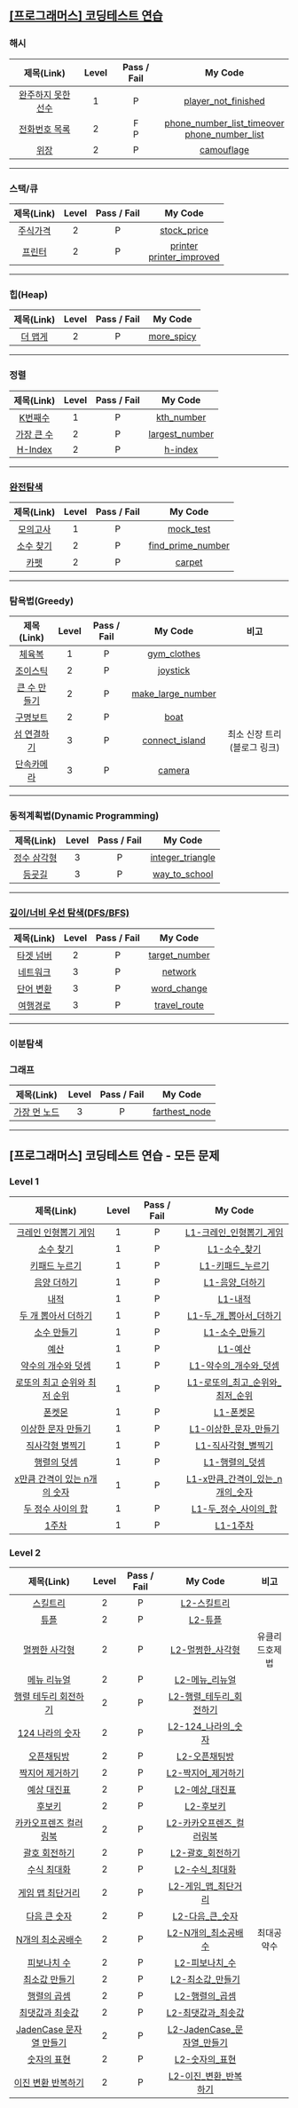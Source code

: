 ## [[프로그래머스] 코딩테스트 연습](https://programmers.co.kr/learn/challenges)

### 해시

| 제목(Link) | Level | Pass / Fail | My Code
:-:|:-:|:-:|:-:|
[완주하지 못한 선수](https://programmers.co.kr/learn/courses/30/lessons/42576) | 1 | P | [player_not_finished](hash/player_not_finished.java)
[전화번호 목록](https://programmers.co.kr/learn/courses/30/lessons/42577) | 2 | F<br>P | [phone_number_list_timeover](hash/phone_number_list_timeover.java)<br>[phone_number_list](hash/phone_number_list.java)
[위장](https://programmers.co.kr/learn/courses/30/lessons/42578) | 2 | P | [camouflage](hash/camouflage.java)

---

### 스택/큐
| 제목(Link) | Level | Pass / Fail | My Code
:-:|:-:|:-:|:-:|
[주식가격](https://programmers.co.kr/learn/courses/30/lessons/42584) | 2 | P | [stock_price](stack_queue/stock_price.java)
[프린터](https://programmers.co.kr/learn/courses/30/lessons/42587) | 2 | P | [printer](stack_queue/printer.java)<br>[printer_improved](stack_queue/printer_improved.java)

---

### 힙(Heap)
| 제목(Link) | Level | Pass / Fail | My Code
:-:|:-:|:-:|:-:|
[더 맵게](https://programmers.co.kr/learn/courses/30/lessons/42626) | 2 | P | [more_spicy](heap/more_spicy.java)


---

### 정렬

| 제목(Link) | Level | Pass / Fail | My Code
:-:|:-:|:-:|:-:|
[K번째수](https://programmers.co.kr/learn/courses/30/lessons/42748) | 1 | P | [kth_number](sort/kth_number.java)
[가장 큰 수](https://programmers.co.kr/learn/courses/30/lessons/42746) | 2 | P | [largest_number](sort/largest_number.java)
[H-Index](https://programmers.co.kr/learn/courses/30/lessons/42747) | 2 | P | [h-index](sort/h-index.java)

---

### [완전탐색](https://programmers.co.kr/learn/courses/30/parts/12230)

| 제목(Link) | Level | Pass / Fail | My Code
:-:|:-:|:-:|:-:|
[모의고사](https://programmers.co.kr/learn/courses/30/lessons/42840) | 1 | P | [mock_test](brute_force/mock_test.java)
[소수 찾기](https://programmers.co.kr/learn/courses/30/lessons/42839) | 2 | P | [find_prime_number](brute_force/find_prime_number.java)
[카펫](https://programmers.co.kr/learn/courses/30/lessons/42842) | 2 | P | [carpet](brute_force/carpet.java)

---

### 탐욕법(Greedy)
| 제목(Link) | Level | Pass / Fail | My Code | 비고
:-:|:-:|:-:|:-:|:-:
[체육복](https://programmers.co.kr/learn/courses/30/lessons/42862) | 1 | P | [gym_clothes](greedy/gym_clothes.java)
[조이스틱](https://programmers.co.kr/learn/courses/30/lessons/42860) | 2 | P | [joystick](greedy/joystick.java)
[큰 수 만들기](https://programmers.co.kr/learn/courses/30/lessons/42883) | 2 | P | [make_large_number](greedy/make_large_number.java)
[구명보트](https://programmers.co.kr/learn/courses/30/lessons/42885) | 2 | P | [boat](greedy/boat.java)
[섬 연결하기](https://programmers.co.kr/learn/courses/30/lessons/42861) | 3 | P | [connect_island](greedy/connect_island.java)|최소 신장 트리(블로그 링크)
[단속카메라](https://programmers.co.kr/learn/courses/30/lessons/42884) | 3 | P | [camera](greedy/camera.java)


---

### 동적계획법(Dynamic Programming)
| 제목(Link) | Level | Pass / Fail | My Code
:-:|:-:|:-:|:-:|
[정수 삼각형](https://programmers.co.kr/learn/courses/30/lessons/43105) | 3 | P | [integer_triangle](dp/integer_triangle.java)
[등굣길](https://programmers.co.kr/learn/courses/30/lessons/42898) | 3 | P | [way_to_school](dp/way_to_school.java)

---

### [깊이/너비 우선 탐색(DFS/BFS)](https://programmers.co.kr/learn/courses/30/parts/12421)

| 제목(Link) | Level | Pass / Fail | My Code
:-:|:-:|:-:|:-:|
[타겟 넘버](https://programmers.co.kr/learn/courses/30/lessons/43165) | 2 | P | [target_number](dfs_bfs/target_number.java)
[네트워크](https://programmers.co.kr/learn/courses/30/lessons/43162) | 3 | P | [network](dfs_bfs/network.java)
[단어 변환](https://programmers.co.kr/learn/courses/30/lessons/43163) | 3 | P | [word_change](dfs_bfs/word_change.java)
[여행경로](https://programmers.co.kr/learn/courses/30/lessons/43164) | 3 | P |[travel_route](dfs_bfs/travel_route.java)

---

### 이분탐색

### 그래프

| 제목(Link) | Level | Pass / Fail | My Code
:-:|:-:|:-:|:-:|
[가장 먼 노드](https://programmers.co.kr/learn/courses/30/lessons/49189) | 3 | P | [farthest_node](graph/farthest_node.java)

---


## [프로그래머스] 코딩테스트 연습 - 모든 문제

### Level 1

| 제목(Link) | Level | Pass / Fail | My Code | 
:-:|:-:|:-:|:-:|
[크레인 인형뽑기 게임](https://programmers.co.kr/learn/courses/30/lessons/64061) | 1 | P | [L1-크레인_인형뽑기_게임](all/2019_kakao_winter_internship/L1-크레인_인형뽑기_게임.java)
[소수 찾기](https://programmers.co.kr/learn/courses/30/lessons/12921) | 1 | P | [L1-소수_찾기](all/exercise/L1-소수_찾기.java)
[키패드 누르기](https://programmers.co.kr/learn/courses/30/lessons/67256) | 1 | P | [L1-키패드_누르기](all/2020_kakao_internship/L1-키패드_누르기.java)
[음양 더하기](https://programmers.co.kr/learn/courses/30/lessons/76501) | 1 | P | [L1-음양_더하기](all/monthly_code_challenge_s2/L1-음양_더하기.java)
[내적](https://programmers.co.kr/learn/courses/30/lessons/70128) | 1 | P | [L1-내적](all/monthly_code_challenge_s1/L1-내적.java)
[두 개 뽑아서 더하기](https://programmers.co.kr/learn/courses/30/lessons/68644) | 1 | P | [L1-두_개_뽑아서_더하기](all/monthly_code_challenge_s1/L1-두_개_뽑아서_더하기.java)
[소수 만들기](https://programmers.co.kr/learn/courses/30/lessons/12977) | 1 | P | [L1-소수_만들기](all/summer_winter_coding(~2018)/L1-소수_만들기.java)
[예산](https://programmers.co.kr/learn/courses/30/lessons/12977) | 1 | P | [L1-예산](all/summer_winter_coding(~2018)/L1-예산.java)
[약수의 개수와 덧셈](https://programmers.co.kr/learn/courses/30/lessons/77884) | 1 | P | [L1-약수의_개수와_덧셈](all/monthly_code_challenge_s2/L1-약수의_개수와_덧셈.java)
[로또의 최고 순위와 최저 순위](https://programmers.co.kr/learn/courses/30/lessons/77484) | 1 | P | [L1-로또의_최고_순위와_최저_순위](all/2021_dev_matching_1/L1-로또의_최고_순위와_최저_순위.java)
[폰켓몬](https://programmers.co.kr/learn/courses/30/lessons/77484) | 1 | P | [L1-폰켓몬](all/find_programming_maestro/L1-폰켓몬.java)
[이상한 문자 만들기](https://programmers.co.kr/learn/courses/30/lessons/12930) | 1 | P | [L1-이상한_문자_만들기](all/exercise/L1-이상한_문자_만들기.java)
[직사각형 별찍기](https://programmers.co.kr/learn/courses/30/lessons/12969) | 1 | P | [L1-직사각형_별찍기](all/exercise/L1-직사각형_별찍기.java)
[행렬의 덧셈](https://programmers.co.kr/learn/courses/30/lessons/12950) | 1 | P | [L1-행렬의_덧셈](all/exercise/L1-행렬의_덧셈.java)
[x만큼 간격이 있는 n개의 숫자](https://programmers.co.kr/learn/courses/30/lessons/12954) | 1 | P | [L1-x만큼_간격이_있는_n개의_숫자](all/exercise/L1-x만큼_간격이_있는_n개의_숫자.java)
[두 정수 사이의 합](https://programmers.co.kr/learn/courses/30/lessons/12912) | 1 | P | [L1-두_정수_사이의_합](all/exercise/L1-두_정수_사이의_합.java)
[1주차](https://programmers.co.kr/learn/courses/30/lessons/82612) | 1 | P | [L1-1주차](all/weekly_challenge/L1-1주차.java)


### Level 2

| 제목(Link) | Level | Pass / Fail | My Code | 비고 |
:-:|:-:|:-:|:-:|:-:|
[스킬트리](https://programmers.co.kr/learn/courses/30/lessons/49993) | 2 | P | [L2-스킬트리](all/summer_winter_coding(~2018)/L2-스킬트리.java)
[튜플](https://programmers.co.kr/learn/courses/30/lessons/64065) | 2 | P | [L2-튜플](all/2019_kakao_winter_internship/L2-튜플.java)
[멀쩡한 사각형](https://programmers.co.kr/learn/courses/30/lessons/62048) | 2 | P | [L2-멀쩡한_사각형](all/2019_kakao_winter_internship/L2-멀쩡한_사각형.java) | 유클리드호제법
[메뉴 리뉴얼](https://programmers.co.kr/learn/courses/30/lessons/72411) | 2 | P | [L2-메뉴_리뉴얼](all/2021_kakao_blind_recruitment/L2-메뉴_리뉴얼.java) 
[행렬 테두리 회전하기](https://programmers.co.kr/learn/courses/30/lessons/77485) | 2 | P | [L2-행렬_테두리_회전하기](all/2021_dev_matching_1/L2-행렬_테두리_회전하기.java)
[124 나라의 숫자](https://programmers.co.kr/learn/courses/30/lessons/12899) | 2 | P | [L2-124_나라의_숫자](all/exercise/L2-124_나라의_숫자.java)
[오픈채팅방](https://programmers.co.kr/learn/courses/30/lessons/12899) | 2 | P | [L2-오픈채팅방](all/2019_kakao_blind_recruitment/L2-오픈채팅방.java)
[짝지어 제거하기](https://programmers.co.kr/learn/courses/30/lessons/12899) | 2 | P | [L2-짝지어_제거하기](all/2017_tipstown/L2-짝지어_제거하기.java)
[예상 대진표](https://programmers.co.kr/learn/courses/30/lessons/12985) | 2 | P | [L2-예상_대진표](all/2017_tipstown/L2-예상_대진표.java)
[후보키](https://programmers.co.kr/learn/courses/30/lessons/42890) | 2 | P | [L2-후보키](all/2019_kakao_blind_recruitment/L2-후보키.java)
[카카오프렌즈 컬러링북](https://programmers.co.kr/learn/courses/30/lessons/1829) | 2 | P | [L2-카카오프렌즈_컬러링북](all/2017_kakao_code/L2-카카오프렌즈_컬러링북.java)
[괄호 회전하기](https://programmers.co.kr/learn/courses/30/lessons/76502) | 2 | P | [L2-괄호_회전하기](all/monthly_code_challenge_s2/L2-괄호_회전하기.java)
[수식 최대화](https://programmers.co.kr/learn/courses/30/lessons/67257) | 2 | P | [L2-수식_최대화](all/2020_kakao_internship/L2-수식_최대화.java)
[게임 맵 최단거리](https://programmers.co.kr/learn/courses/30/lessons/1844) | 2 | P | [L2-게임_맵_최단거리](all/find_programming_maestro/L2-게임_맵_최단거리.java)
[다음 큰 숫자](https://programmers.co.kr/learn/courses/30/lessons/1844) | 2 | P | [L2-다음_큰_숫자](all/exercise/L2-다음_큰_숫자.java)
[N개의 최소공배수](https://programmers.co.kr/learn/courses/30/lessons/1844) | 2 | P | [L2-N개의_최소공배수](all/exercise/L2-N개의_최소공배수.java) | 최대공약수
[피보나치 수](https://programmers.co.kr/learn/courses/30/lessons/12945) | 2 | P | [L2-피보나치_수](all/exercise/L2-피보나치_수.java) |
[최소값 만들기](https://programmers.co.kr/learn/courses/30/lessons/12941) | 2 | P | [L2-최소값_만들기](all/exercise/L2-최소값_만들기.java) |
[행렬의 곱셈](https://programmers.co.kr/learn/courses/30/lessons/12949) | 2 | P | [L2-행렬의_곱셈](all/exercise/L2-행렬의_곱셈.java) |
[최댓값과 최솟값](https://programmers.co.kr/learn/courses/30/lessons/12939) | 2 | P | [L2-최댓값과_최솟값](all/exercise/L2-최댓값과_최솟값.java) |
[JadenCase 문자열 만들기](https://programmers.co.kr/learn/courses/30/lessons/12951) | 2 | P | [L2-JadenCase_문자열_만들기](all/exercise/L2-JadenCase_문자열_만들기.java) |
[숫자의 표현](https://programmers.co.kr/learn/courses/30/lessons/12924) | 2 | P | [L2-숫자의_표현](all/exercise/L2-숫자의_표현.java) |
[이진 변환 반복하기](https://programmers.co.kr/learn/courses/30/lessons/70129) | 2 | P | [L2-이진_변환_반복하기](all/monthly_code_challenge_s1/L2-이진_변환_반복하기.java) |

